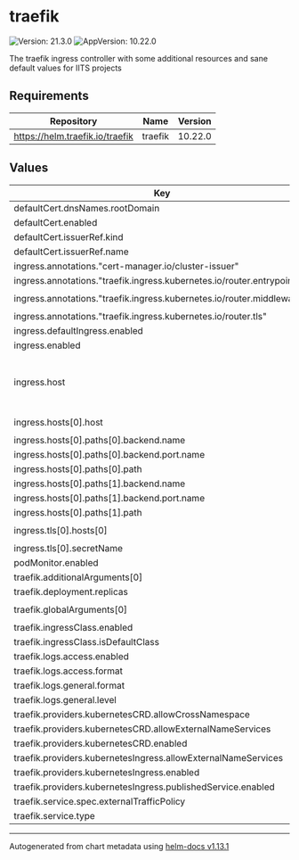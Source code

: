 # traefik

![Version: 21.3.0](https://img.shields.io/badge/Version-21.3.0-informational?style=flat-square) ![AppVersion: 10.22.0](https://img.shields.io/badge/AppVersion-10.22.0-informational?style=flat-square)

The traefik ingress controller with some additional resources and sane default values for IITS projects

## Requirements

| Repository | Name | Version |
|------------|------|---------|
| https://helm.traefik.io/traefik | traefik | 10.22.0 |

## Values

| Key | Type | Default | Description |
|-----|------|---------|-------------|
| defaultCert.dnsNames.rootDomain | string | `nil` | Required |
| defaultCert.enabled | bool | `true` |  |
| defaultCert.issuerRef.kind | string | `"ClusterIssuer"` |  |
| defaultCert.issuerRef.name | string | `"letsencrypt"` |  |
| ingress.annotations."cert-manager.io/cluster-issuer" | string | `"letsencrypt"` |  |
| ingress.annotations."traefik.ingress.kubernetes.io/router.entrypoints" | string | `"websecure"` |  |
| ingress.annotations."traefik.ingress.kubernetes.io/router.middlewares" | string | `"routing-oidc-forward-auth@kubernetescrd"` |  |
| ingress.annotations."traefik.ingress.kubernetes.io/router.tls" | string | `"true"` |  |
| ingress.defaultIngress.enabled | bool | `false` |  |
| ingress.enabled | bool | `true` |  |
| ingress.host | string | `nil` | Required, replace it with your host address |
| ingress.hosts[0].host | string | `"{{.Values.ingress.host}}"` |  |
| ingress.hosts[0].paths[0].backend.name | string | `"traefik-internal"` |  |
| ingress.hosts[0].paths[0].backend.port.name | string | `"traefik"` |  |
| ingress.hosts[0].paths[0].path | string | `"/api"` |  |
| ingress.hosts[0].paths[1].backend.name | string | `"traefik-internal"` |  |
| ingress.hosts[0].paths[1].backend.port.name | string | `"traefik"` |  |
| ingress.hosts[0].paths[1].path | string | `"/dashboard"` |  |
| ingress.tls[0].hosts[0] | string | `"{{.Values.ingress.host}}"` |  |
| ingress.tls[0].secretName | string | `"traefik-default-cert"` |  |
| podMonitor.enabled | bool | `true` |  |
| traefik.additionalArguments[0] | string | `"--ping"` |  |
| traefik.deployment.replicas | int | `2` |  |
| traefik.globalArguments[0] | string | `"--global.checknewversion"` |  |
| traefik.ingressClass.enabled | bool | `true` |  |
| traefik.ingressClass.isDefaultClass | bool | `true` |  |
| traefik.logs.access.enabled | bool | `false` |  |
| traefik.logs.access.format | string | `"json"` |  |
| traefik.logs.general.format | string | `"json"` |  |
| traefik.logs.general.level | string | `"INFO"` |  |
| traefik.providers.kubernetesCRD.allowCrossNamespace | bool | `true` |  |
| traefik.providers.kubernetesCRD.allowExternalNameServices | bool | `true` |  |
| traefik.providers.kubernetesCRD.enabled | bool | `true` |  |
| traefik.providers.kubernetesIngress.allowExternalNameServices | bool | `true` |  |
| traefik.providers.kubernetesIngress.enabled | bool | `true` |  |
| traefik.providers.kubernetesIngress.publishedService.enabled | bool | `true` |  |
| traefik.service.spec.externalTrafficPolicy | string | `"Cluster"` |  |
| traefik.service.type | string | `"LoadBalancer"` |  |

----------------------------------------------
Autogenerated from chart metadata using [helm-docs v1.13.1](https://github.com/norwoodj/helm-docs/releases/v1.13.1)
